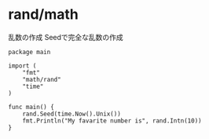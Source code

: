 # rand/math
乱数の作成
Seedで完全な乱数の作成
```
package main

import (
    "fmt"
    "math/rand"
    "time"
)

func main() {
    rand.Seed(time.Now().Unix())
    fmt.Println("My favarite number is", rand.Intn(10))
}
```
